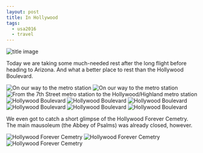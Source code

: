 ```yaml
---
layout: post
title: In Hollywood
tags:
  - usa2016
  - travel
---
```


 ![title image](/images/20160712-231446.jpg "Arnold Schwarzenegger taking a selfie")

Today we are taking some much-needed rest after the long flight before heading
to Arizona. And what a better place to rest than the Hollywood Boulevard.

 ![On our way to the metro station](/images/20160712-122755.jpg "Pasadena Freeway")
 ![On our way to the metro station](/images/20160712-123212.jpg "The corner of the West 7th Street and the Figueroa Street")
 ![From the 7th Street metro station to the Hollywood/Highland metro station](/images/2016-07-12-metro.png)
 ![Hollywood Boulevard](/images/20160712-131902.jpg "The Hollywood Sign on Mt Lee as seen from the Hollywood and Highland Center")
 ![Hollywood Boulevard](/images/20160712-132738.jpg "The Hollywood and Highland Center")
 ![Hollywood Boulevard](/images/20160712-223054.jpg "Hollywood Boulevard as seen from the Hollywood and Highland Center")
 ![Hollywood Boulevard](/images/20160712-224612.jpg "A Star Trek: Beyond chalk drawing in front of the Mann's Chinese Theatre")
 ![Hollywood Boulevard](/images/20160712-225114.jpg "The Mann's Chinese Theatre")
 ![Hollywood Boulevard](/images/20160712-231440.jpg "Me standing on the Jimmy Kimmel's tile on the Walk of Fame in front of the Jimmy Kimmel Live studio")

We even got to catch a short glimpse of the Hollywood Forever Cemetry. The main mausoleum (the Abbey of Psalms) was already closed, however.

 ![Hollywood Forever Cemetry](/image/20160712-233823.jpg "A Hindu shrine")
 ![Hollywood Forever Cemetry](/image/20160712-235335.jpg "The Garden of Ruth")
 ![Hollywood Forever Cemetry](/image/20160712-235509.jpg "A completely legitimate tombstone of agent JC Denton in the Garden of Memory")
